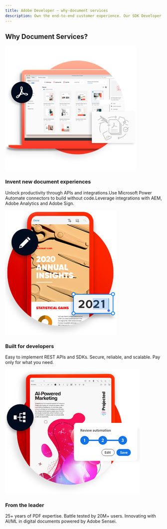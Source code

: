 ```yaml
---
title: Adobe Developer — why-document services
description: Own the end-to-end customer experience. Our SDK Developer kits are customizable & built to last. Find an innovative solution with our PDF SDK here.
---
```


<TitleBlock slots="heading" theme="lightest" className="titleBlock-align-left"/>

## Why Document Services?

<TextBlock slots="image,heading,text" width="33%" theme="lightest"  className="align-left img-m-size"/>

![Invent new document experiences](../images/img-consistent-hifi@2x.png)

### Invent new document experiences

Unlock productivity through APIs and integrations.Use Microsoft Power Automate connectors to build without code.Leverage integrations with AEM, Adobe Analytics and Adobe Sign.





<TextBlock slots="image,heading,text" width="33%" theme="lightest"   className="align-left img-m-size"/>

![Built for developers](../images/img-customized-experiences@2x.png)

### Built for developers

Easy to implement REST APIs and SDKs. Secure, reliable, and scalable. Pay only for what you need.




<TextBlock slots="image, heading, text" width="33%" theme="lightest"  className="align-left img-m-size"/>

![From the leader](../images/img-workflow-automation@2x.png)

### From the leader

25+ years of PDF expertise. Battle tested by 20M+ users. Innovating with AI/ML in digital documents powered by Adobe Sensei.